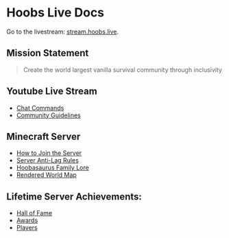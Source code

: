 # Hoobs Live Docs

Go to the livestream: [stream.hoobs.live](https://stream.hoobs.live/).

## Mission Statement
 > Create the world largest vanilla survival community through inclusivity

## Youtube Live Stream
* [Chat Commands](youtube#commands) 
 * [Community Guidelines](rules/community)

## Minecraft Server
* [How to Join the Server](help/connecting)
* [Server Anti-Lag Rules](rules/lag)
* [Hoobasaurus Family Lore](lore)
* [Rendered World Map](https://map.hoobs.live/)

## Lifetime Server Achievements:
* [Hall of Fame](https://hoobs.live/minecraft/#hof)​​
* [Awards](https://hoobs.live/minecraft/#awards​​)
* [Players](https://hoobs.live/minecraft/#players​​)